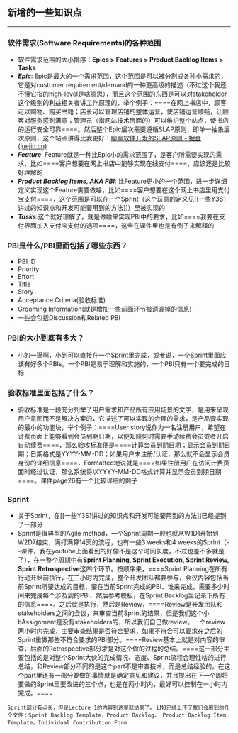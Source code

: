 ## 新增的一些知识点
---
### 软件需求(Software Requirements)的各种范围
- 软件需求范围的大小排序：**Epics > Features > Product Backlog Items > Tasks**
- ***Epic***: Epic是最大的一个需求范围，这个范围是可以被分割成各种小需求的，它是对customer requirement/demand的一种更高级的描述（不过这个我还不懂它指的high-level是啥意思），而且这个范围的东西是可以对stakeholder这个级别的利益相关者讲工作原理的，举个例子：====在网上书店中，顾客可以购物、购买书籍；店长可以管理店铺的整体运营，使店铺运营顺畅，让顾客对服务感到满意；管理员（指网站技术层面的）可以维护整个站点，使书店的运行安全可靠====。然后整个Epic层次需要遵循SLAP原则，即单一抽象层次原则，这个站点讲得比我更好：[聊聊软件开发的SLAP原则 - 掘金 (juejin.cn)](https://juejin.cn/post/7082951399058702343)
- ***Feature***: Feature就是一种比Epic小的需求范围了，是客户所需要实现的需求，比如====客户想要在网上书店中能够实现在线支付====，应该还是比较好理解的
- ***Product Backlog Items, AKA PBI***: 比Feature更小的一个范围，进一步详细定义实现这个Feature需要做啥，比如====客户想要在这个网上书店里用支付宝支付====，这个范围是可以在一个Sprint（这个玩意的定义见[[一些Y3S1讲过的知识点和开发可能要用到的方法]]）里被实现的
- ***Tasks***:这个就好理解了，就是做啥来实现PBI中的要求，比如====我要在支付界面加入支付宝支付的选项====，这些在课件里也是有例子来解释的
### PBI是什么/PBI里面包括了哪些东西？
- PBI ID
- Priority
- Effort
- Title
- Story
- Acceptance Criteria(验收标准)
- Grooming Information(就是增加一些前面环节被遗漏掉的信息)
- 一些会包括Discussion和Related PBI
### PBI的大小到底有多大？
- 小的一逼啊，小到可以直接在一个Sprint里完成，或者说，一个Sprint里面应该有好多个PBIs。一个PBI是易于理解和实施的，一个PBI只有一个要完成的目标
### 验收标准里面包括了什么？
- 验收标准是一段充分列举了用户需求和产品所有应用场景的文字，是用来呈现用户意图而不是解决方案的，它描述了可以实现的合理的需求，是产品要实现的最小的功能块，举个例子：====User story说作为一名注册用户，希望在计费页面上能够看到会员到期日期，以便知晓何时需要手动续费会员或者开启自动续费====，那么验收标准便是====计算会员到期日期；显示会员到期日期；日期格式是YYYY-MM-DD；如果用户未注册/认证，那么就不会显示会员身份的详细信息====，Formatted地说就是====如果注册用户在访问计费页面时经过认证，那么系统将以YYYY-MM-DD格式计算并显示会员到期日期====。课件page26有一个比较详细的例子
### Sprint
- 关于Sprint，在[[一些Y3S1讲过的知识点和开发可能要用到的方法]]已经提到了一部分
- Sprint是很典型的Agile method，一个Sprint周期一般也就从W1D1开始到W2D7结束，满打满算14天的流程，也有一些3 weeks和4 weeks的Sprint（--课件，我在youtube上面看到的好像不是这个时间长度，不过也差不多就是了），在一整个周期中有**Sprint Planning, Sprint Execution, Sprint Review, Sprint Retrospective**这四个环节。按顺序来，====Sprint Planning在所有行动开始前执行，在三小时内完成，整个开发团队都要参与，会议内容包括当前Sprint所要达成的目标、要在当前Sprint完成的PBI、谁来完成，需要多少时间来完成每个涉及到的PBI、然后参考模板，在Sprint Backlog里记录下所有的信息====。之后就是执行，然后是Review，====Review是开发团队和stakeholders之间的会议，来审查当前Sprint的结果，但是我们这个小bAssignment是没有stakeholders的，所以我们自己做review。一个review两小时内完成，主要审查结果是否符合要求，如果不符合可以要求在之后的Sprint重做那些不符合要求的PBI部分。====Review基本上就是对内容的审查，后面的Retrospective部分才是对这个做的过程的总结。====这一部分主要包括的是对整个Sprint大伙的完成情况、态度、Sprint流程合理性啥的进行总结，和Review部分不同的是这个part不是审查技术，而是总结经验的。在这个part里还有一部分要做的事情就是确定意见和建议，并且提出在下一个即将要做的Sprint里要改进的三个点，也是在两小时内，最好可以控制在一小时内完成。====

`Sprint部分有点长，但是Lecture 1的内容到这里就结束了。`
`LMO已经上传了我们会用到的几个文件：Sprint Backlog Template，Product Backlog， Product Backlog Item Template，Individual Contribution Form`